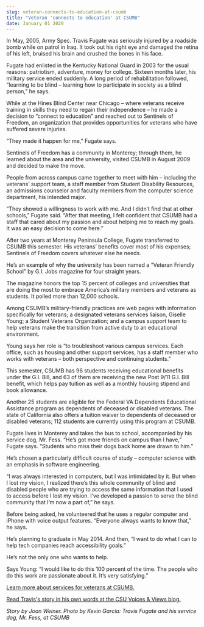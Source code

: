 ```yaml
---
slug: veteran-connects-to-education-at-csumb
title: "Veteran 'connects to education' at CSUMB"
date: January 01 2020
---
```


<p>In May, 2005, Army Spec. Travis Fugate was seriously injured by a roadside bomb while on patrol in Iraq. It took out his right eye and damaged the retina of his left, bruised his brain and crushed the bones in his face.
</p><p>Fugate had enlisted in the Kentucky National Guard in 2003 for the usual reasons: patriotism, adventure, money for college. Sixteen months later, his military service ended suddenly. A long period of rehabilitation followed, “learning to be blind – learning how to participate in society as a blind person,” he says.
</p><p>While at the Hines Blind Center near Chicago – where veterans receive training in skills they need to regain their independence – he made a decision to “connect to education” and reached out to Sentinels of Freedom, an organization that provides opportunities for veterans who have suffered severe injuries.
</p><p>“They made it happen for me,” Fugate says.
</p><p>Sentinels of Freedom has a community in Monterey; through them, he learned about the area and the university, visited CSUMB in August 2009 and decided to make the move.
</p><p>People from across campus came together to meet with him – including the veterans’ support team, a staff member from Student Disability Resources, an admissions counselor and faculty members from the computer science department, his intended major.
</p><p>“They showed a willingness to work with me. And I didn’t find that at other schools,” Fugate said. “After that meeting, I felt confident that CSUMB had a staff that cared about my passion and about helping me to reach my goals. It was an easy decision to come here.”
</p><p>After two years at Monterey Peninsula College, Fugate transferred to CSUMB this semester. His veterans’ benefits cover most of his expenses; Sentinels of Freedom covers whatever else he needs.
</p><p>He’s an example of why the university has been named a “Veteran Friendly School” by G.I. Jobs magazine for four straight years.
</p><p>The magazine honors the top 15 percent of colleges and universities that are doing the most to embrace America’s military members and veterans as students. It polled more than 12,000 schools.
</p><p>Among CSUMB’s military-friendly practices are web pages with information specifically for veterans; a designated veterans services liaison, Giselle Young; a Student Veterans Organization; and a campus support team to help veterans make the transition from active duty to an educational environment.
</p><p>Young says her role is “to troubleshoot various campus services. Each office, such as housing and other support services, has a staff member who works with veterans – both perspective and continuing students.”
</p><p>This semester, CSUMB has 96 students receiving educational benefits under the G.I. Bill, and 63 of them are receiving the new Post 9/11 G.I. Bill benefit, which helps pay tuition as well as a monthly housing stipend and book allowance.
</p><p>Another 25 students are eligible for the Federal VA Dependents Educational Assistance program as dependents of deceased or disabled veterans. The state of California also offers a tuition waiver to dependents of deceased or disabled veterans; 112 students are currently using this program at CSUMB.
</p><p>Fugate lives in Monterey and takes the bus to school, accompanied by his service dog, Mr. Fess. “He’s got more friends on campus than I have,” Fugate says. “Students who miss their dogs back home are drawn to him.”
</p><p>He’s chosen a particularly difficult course of study – computer science with an emphasis in software engineering.
</p><p>“I was always interested in computers, but I was intimidated by it. But when I lost my vision, I realized there’s this whole community of blind and disabled people who are trying to access the same information that I used to access before I lost my vision. I’ve developed a passion to serve the blind community that I’m now a part of,” he says.
</p><p>Before being asked, he volunteered that he uses a regular computer and iPhone with voice output features. “Everyone always wants to know that,” he says.
</p><p>He’s planning to graduate in May 2014. And then, “I want to do what I can to help tech companies reach accessibility goals.”
</p><p>He’s not the only one who wants to help.
</p><p>Says Young: “I would like to do this 100 percent of the time. The people who do this work are passionate about it. It’s very satisfying.”
</p><p><a href="http://csumb.edu/veterans">Learn more about services for veterans at CSUMB.</a>
</p><p><a href="http://blogs.calstate.edu/voicesviews/?p=1557">Read Travis's story in his own words at the CSU Voices &amp; Views blog. </a>
</p><p><em>Story by Joan Weiner. Photo by Kevin Garcia: Travis Fugate and his service dog, Mr. Fess, at CSUMB</em>
</p>
